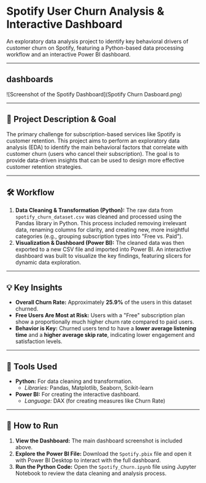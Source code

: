 # Spotify User Churn Analysis & Interactive Dashboard

An exploratory data analysis project to identify key behavioral drivers of customer churn on Spotify, featuring a Python-based data processing workflow and an interactive Power BI dashboard.

---

##  dashboards

![Screenshot of the Spotify Dashboard](Spotify Churn Dasboard.png)

---

## 🎯 Project Description & Goal

The primary challenge for subscription-based services like Spotify is customer retention. This project aims to perform an exploratory data analysis (EDA) to identify the main behavioral factors that correlate with customer churn (users who cancel their subscription). The goal is to provide data-driven insights that can be used to design more effective customer retention strategies.

---

## 🛠️ Workflow

1.  **Data Cleaning & Transformation (Python):** The raw data from `spotify_churn_dataset.csv` was cleaned and processed using the Pandas library in Python. This process included removing irrelevant data, renaming columns for clarity, and creating new, more insightful categories (e.g., grouping subscription types into "Free vs. Paid").
2.  **Visualization & Dashboard (Power BI):** The cleaned data was then exported to a new CSV file and imported into Power BI. An interactive dashboard was built to visualize the key findings, featuring slicers for dynamic data exploration.

---

## 💡 Key Insights

* **Overall Churn Rate:** Approximately **25.9%** of the users in this dataset churned.
* **Free Users Are Most at Risk:** Users with a "Free" subscription plan show a proportionally much higher churn rate compared to paid users.
* **Behavior is Key:** Churned users tend to have a **lower average listening time** and a **higher average skip rate**, indicating lower engagement and satisfaction levels.

---

## 🔧 Tools Used

* **Python:** For data cleaning and transformation.
    * *Libraries:* Pandas, Matplotlib, Seaborn, Scikit-learn
* **Power BI:** For creating the interactive dashboard.
    * *Language:* DAX (for creating measures like Churn Rate)

---

## 🚀 How to Run

1.  **View the Dashboard:** The main dashboard screenshot is included above.
2.  **Explore the Power BI File:** Download the `Spotify.pbix` file and open it with Power BI Desktop to interact with the full dashboard.
3.  **Run the Python Code:** Open the `Spotify_Churn.ipynb` file using Jupyter Notebook to review the data cleaning and analysis process.
